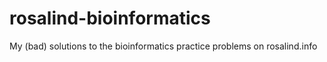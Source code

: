 # rosalind-bioinformatics
 My (bad) solutions to the bioinformatics practice problems on rosalind.info
